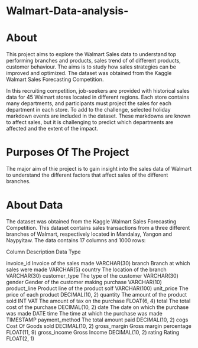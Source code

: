 # Walmart-Data-analysis-

# About
This project aims to explore the Walmart Sales data to understand top performing branches and products, sales trend of of different products, customer behaviour. The aims is to study how sales strategies can be improved and optimized. The dataset was obtained from the Kaggle Walmart Sales Forecasting Competition.

In this recruiting competition, job-seekers are provided with historical sales data for 45 Walmart stores located in different regions. Each store contains many departments, and participants must project the sales for each department in each store. To add to the challenge, selected holiday markdown events are included in the dataset. These markdowns are known to affect sales, but it is challenging to predict which departments are affected and the extent of the impact.

# Purposes Of The Project
The major aim of thie project is to gain insight into the sales data of Walmart to understand the different factors that affect sales of the different branches.

# About Data
The dataset was obtained from the Kaggle Walmart Sales Forecasting Competition. This dataset contains sales transactions from a three different branches of Walmart, respectively located in Mandalay, Yangon and Naypyitaw. The data contains 17 columns and 1000 rows:

Column		Description				Data Type

invoice_id	    Invoice of the sales made		              VARCHAR(30)
branch		      Branch at which sales were made		        VARCHAR(5)
country		      The location of the branch		            VARCHAR(30)
customer_type	  The type of the customer		              VARCHAR(30)
gender		      Gender of the customer making purchase	  VARCHAR(10)
product_line	  Product line of the product solf	        VARCHAR(100)
unit_price	    The price of each product		              DECIMAL(10, 2)
quantity	      The amount of the product sold		        INT
VAT		          The amount of tax on the purchase	        FLOAT(6, 4)
total		        The total cost of the purchase		        DECIMAL(10, 2)
date		        The date on which the purchase was made	  DATE
time		        The time at which the purchase was made	  TIMESTAMP
payment_method	The total amount paid			                DECIMAL(10, 2)
cogs		        Cost Of Goods sold			                  DECIMAL(10, 2)
gross_margin	  Gross margin percentage			              FLOAT(11, 9)
gross_income	  Gross Income				                      DECIMAL(10, 2)
rating		      Rating					                          FLOAT(2, 1)








